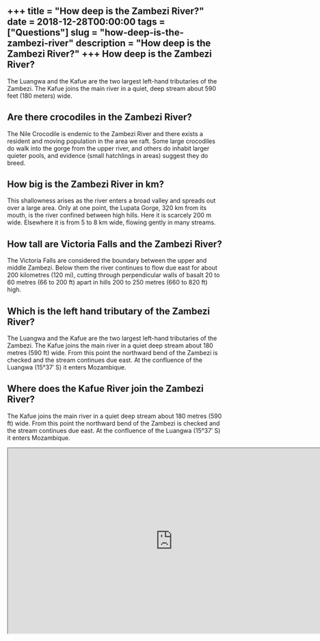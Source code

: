 +++
title = "How deep is the Zambezi River?"
date = 2018-12-28T00:00:00
tags = ["Questions"]
slug = "how-deep-is-the-zambezi-river"
description = "How deep is the Zambezi River?"
+++
How deep is the Zambezi River?
------------------------------

The Luangwa and the Kafue are the two largest left-hand tributaries of the Zambezi. The Kafue joins the main river in a quiet, deep stream about 590 feet (180 meters) wide.

Are there crocodiles in the Zambezi River?
------------------------------------------

The Nile Crocodile is endemic to the Zambezi River and there exists a resident and moving population in the area we raft. Some large crocodiles do walk into the gorge from the upper river, and others do inhabit larger quieter pools, and evidence (small hatchlings in areas) suggest they do breed.

How big is the Zambezi River in km?
-----------------------------------

This shallowness arises as the river enters a broad valley and spreads out over a large area. Only at one point, the Lupata Gorge, 320 km from its mouth, is the river confined between high hills. Here it is scarcely 200 m wide. Elsewhere it is from 5 to 8 km wide, flowing gently in many streams.

How tall are Victoria Falls and the Zambezi River?
--------------------------------------------------

The Victoria Falls are considered the boundary between the upper and middle Zambezi. Below them the river continues to flow due east for about 200 kilometres (120 mi), cutting through perpendicular walls of basalt 20 to 60 metres (66 to 200 ft) apart in hills 200 to 250 metres (660 to 820 ft) high.

Which is the left hand tributary of the Zambezi River?
------------------------------------------------------

The Luangwa and the Kafue are the two largest left-hand tributaries of the Zambezi. The Kafue joins the main river in a quiet deep stream about 180 metres (590 ft) wide. From this point the northward bend of the Zambezi is checked and the stream continues due east. At the confluence of the Luangwa (15°37′ S) it enters Mozambique.

Where does the Kafue River join the Zambezi River?
--------------------------------------------------

The Kafue joins the main river in a quiet deep stream about 180 metres (590 ft) wide. From this point the northward bend of the Zambezi is checked and the stream continues due east. At the confluence of the Luangwa (15°37′ S) it enters Mozambique.

<iframe allow="accelerometer; autoplay; clipboard-write; encrypted-media; gyroscope; picture-in-picture" allowfullscreen="" class="__youtube_prefs__  epyt-is-override  no-lazyload" data-no-lazy="1" data-origheight="433" data-origwidth="770" data-skipgform_ajax_framebjll="" height="433" id="_ytid_20232" loading="lazy" src="https://www.youtube.com/embed/F_u5rQkd5ik?enablejsapi=1&autoplay=0&cc_load_policy=0&cc_lang_pref=&iv_load_policy=1&loop=0&modestbranding=0&rel=1&fs=1&playsinline=0&autohide=2&theme=dark&color=red&controls=1&" title="YouTube player" width="770"></iframe>